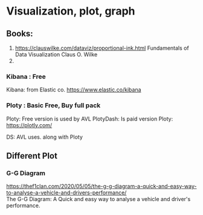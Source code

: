 # Visualization, plot, graph

## Books:
1. https://clauswilke.com/dataviz/proportional-ink.html
Fundamentals of Data Visualization
Claus O. Wilke
2. 

### Kibana : Free
Kibana: from Elastic co.
https://www.elastic.co/kibana 

### Ploty : Basic Free, Buy full pack
Ploty: Free version is used by AVL
PlotyDash: Is paid version
Ploty:
https://plotly.com/ 


DS: AVL uses. along with Ploty

## Different Plot

### G-G Diagram
https://thef1clan.com/2020/05/05/the-g-g-diagram-a-quick-and-easy-way-to-analyse-a-vehicle-and-drivers-performance/  
The G-G Diagram: A Quick and easy way to analyse a vehicle and driver's performance.  
